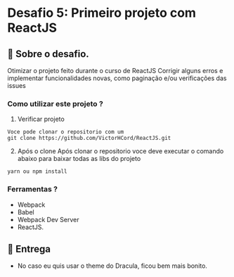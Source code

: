 # Desafio 5: Primeiro projeto com ReactJS

## :rocket: Sobre o desafio.

Otimizar o projeto feito durante o curso de ReactJS
Corrigir alguns erros e implementar funcionalidades novas, como paginação e/ou verificações das issues


### Como utilizar este projeto ?

1. Verificar projeto

```
Voce pode clonar o repositorio com um
git clone https://github.com/VictorHCord/ReactJS.git
```

2. Após o clone
Após clonar o repositorio voce deve executar o comando abaixo para baixar
todas as libs do projeto

```
yarn ou npm install
```

### Ferramentas ?

<ul>
<li>Webpack</li>
<li>Babel</li>
<li>Webpack Dev Server</li>
<li>ReactJS.</li>
</ul>

## 📅 Entrega

- No caso eu quis usar o theme do Dracula, ficou bem mais bonito.
